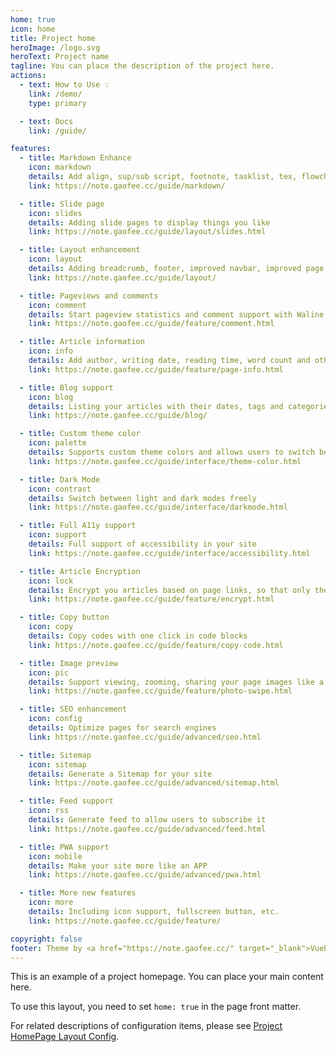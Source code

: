 ```yaml
---
home: true
icon: home
title: Project home
heroImage: /logo.svg
heroText: Project name
tagline: You can place the description of the project here.
actions:
  - text: How to Use 💡
    link: /demo/
    type: primary

  - text: Docs
    link: /guide/

features:
  - title: Markdown Enhance
    icon: markdown
    details: Add align, sup/sub script, footnote, tasklist, tex, flowchart, diagram, mark and presentation support in markdown
    link: https://note.gaofee.cc/guide/markdown/

  - title: Slide page
    icon: slides
    details: Adding slide pages to display things you like
    link: https://note.gaofee.cc/guide/layout/slides.html

  - title: Layout enhancement
    icon: layout
    details: Adding breadcrumb, footer, improved navbar, improved page nav and etc.
    link: https://note.gaofee.cc/guide/layout/

  - title: Pageviews and comments
    icon: comment
    details: Start pageview statistics and comment support with Waline
    link: https://note.gaofee.cc/guide/feature/comment.html

  - title: Article information
    icon: info
    details: Add author, writing date, reading time, word count and other information to your article
    link: https://note.gaofee.cc/guide/feature/page-info.html

  - title: Blog support
    icon: blog
    details: Listing your articles with their dates, tags and categories with some awesome layouts
    link: https://note.gaofee.cc/guide/blog/

  - title: Custom theme color
    icon: palette
    details: Supports custom theme colors and allows users to switch between preset theme colors
    link: https://note.gaofee.cc/guide/interface/theme-color.html

  - title: Dark Mode
    icon: contrast
    details: Switch between light and dark modes freely
    link: https://note.gaofee.cc/guide/interface/darkmode.html

  - title: Full A11y support
    icon: support
    details: Full support of accessibility in your site
    link: https://note.gaofee.cc/guide/interface/accessibility.html

  - title: Article Encryption
    icon: lock
    details: Encrypt you articles based on page links, so that only the one you want could see them
    link: https://note.gaofee.cc/guide/feature/encrypt.html

  - title: Copy button
    icon: copy
    details: Copy codes with one click in code blocks
    link: https://note.gaofee.cc/guide/feature/copy-code.html

  - title: Image preview
    icon: pic
    details: Support viewing, zooming, sharing your page images like a gallery
    link: https://note.gaofee.cc/guide/feature/photo-swipe.html

  - title: SEO enhancement
    icon: config
    details: Optimize pages for search engines
    link: https://note.gaofee.cc/guide/advanced/seo.html

  - title: Sitemap
    icon: sitemap
    details: Generate a Sitemap for your site
    link: https://note.gaofee.cc/guide/advanced/sitemap.html

  - title: Feed support
    icon: rss
    details: Generate feed to allow users to subscribe it
    link: https://note.gaofee.cc/guide/advanced/feed.html

  - title: PWA support
    icon: mobile
    details: Make your site more like an APP
    link: https://note.gaofee.cc/guide/advanced/pwa.html

  - title: More new features
    icon: more
    details: Including icon support, fullscreen button, etc.
    link: https://note.gaofee.cc/guide/feature/

copyright: false
footer: Theme by <a href="https://note.gaofee.cc/" target="_blank">VuePress Theme Hope</a> | MIT Licensed, Copyright © 2019-present Mr.Hope
---
```


This is an example of a project homepage. You can place your main content here.

To use this layout, you need to set `home: true` in the page front matter.

For related descriptions of configuration items, please see [Project HomePage Layout Config](https://note.gaofee.cc/guide/layout/home/).
